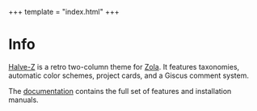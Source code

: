 +++
template = "index.html"
+++

# Info

[Halve-Z](https://github.com/charlesrocket/halve-z) is a retro two-column theme for [Zola](https://github.com/getzola/zola). It features taxonomies, automatic color schemes, project cards, and a Giscus comment system.

The [documentation](https://github.com/charlesrocket/halve-z) contains the full set of features and installation manuals.
